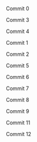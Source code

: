 Commit 0

Commit 3

Commit 4

Commit 1

Commit 2

Commit 5

Commit 6

Commit 7

Commit 8

Commit 9

Commit 11

Commit 12

